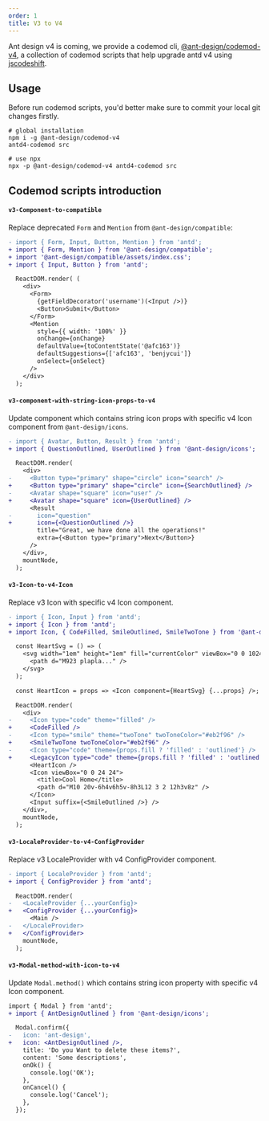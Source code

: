 ```yaml
---
order: 1
title: V3 to V4
---
```


Ant design v4 is coming, we provide a codemod cli, [@ant-design/codemod-v4](https://github.com/ant-design/codemod-v4), a collection of codemod scripts that help upgrade antd v4 using [jscodeshift](https://github.com/facebook/jscodeshift).

## Usage

Before run codemod scripts, you'd better make sure to commit your local git changes firstly.

```shell
# global installation
npm i -g @ant-design/codemod-v4
antd4-codemod src

# use npx
npx -p @ant-design/codemod-v4 antd4-codemod src
```

## Codemod scripts introduction

#### `v3-Component-to-compatible`

Replace deprecated `Form` and `Mention` from `@ant-design/compatible`:

```diff
- import { Form, Input, Button, Mention } from 'antd';
+ import { Form, Mention } from '@ant-design/compatible';
+ import '@ant-design/compatible/assets/index.css';
+ import { Input, Button } from 'antd';

  ReactDOM.render( (
    <div>
      <Form>
        {getFieldDecorator('username')(<Input />)}
        <Button>Submit</Button>
      </Form>
      <Mention
        style={{ width: '100%' }}
        onChange={onChange}
        defaultValue={toContentState('@afc163')}
        defaultSuggestions={['afc163', 'benjycui']}
        onSelect={onSelect}
      />
    </div>
  );
```

#### `v3-component-with-string-icon-props-to-v4`

Update component which contains string icon props with specific v4 Icon component from `@ant-design/icons`.

```diff
- import { Avatar, Button, Result } from 'antd';
+ import { QuestionOutlined, UserOutlined } from '@ant-design/icons';

  ReactDOM.render(
    <div>
-     <Button type="primary" shape="circle" icon="search" />
+     <Button type="primary" shape="circle" icon={SearchOutlined} />
-     <Avatar shape="square" icon="user" />
+     <Avatar shape="square" icon={UserOutlined} />
      <Result
-       icon="question"
+       icon={<QuestionOutlined />}
        title="Great, we have done all the operations!"
        extra={<Button type="primary">Next</Button>}
      />
    </div>,
    mountNode,
  );

```

#### `v3-Icon-to-v4-Icon`

Replace v3 Icon with specific v4 Icon component.

```diff
- import { Icon, Input } from 'antd';
+ import { Icon } from 'antd';
+ import Icon, { CodeFilled, SmileOutlined, SmileTwoTone } from '@ant-design/icons';

  const HeartSvg = () => (
    <svg width="1em" height="1em" fill="currentColor" viewBox="0 0 1024 1024">
      <path d="M923 plapla..." />
    </svg>
  );

  const HeartIcon = props => <Icon component={HeartSvg} {...props} />;

  ReactDOM.render(
    <div>
-     <Icon type="code" theme="filled" />
+     <CodeFilled />
-     <Icon type="smile" theme="twoTone" twoToneColor="#eb2f96" />
+     <SmileTwoTone twoToneColor="#eb2f96" />
-     <Icon type="code" theme={props.fill ? 'filled' : 'outlined'} />
+     <LegacyIcon type="code" theme={props.fill ? 'filled' : 'outlined'} />
      <HeartIcon />
      <Icon viewBox="0 0 24 24">
        <title>Cool Home</title>
        <path d="M10 20v-6h4v6h5v-8h3L12 3 2 12h3v8z" />
      </Icon>
      <Input suffix={<SmileOutlined />} />
    </div>,
    mountNode,
  );

```

#### `v3-LocaleProvider-to-v4-ConfigProvider`

Replace v3 LocaleProvider with v4 ConfigProvider component.

```diff
- import { LocaleProvider } from 'antd';
+ import { ConfigProvider } from 'antd';

  ReactDOM.render(
-   <LocaleProvider {...yourConfig}>
+   <ConfigProvider {...yourConfig}>
      <Main />
-   </LocaleProvider>
+   </ConfigProvider>
    mountNode,
  );
```

#### `v3-Modal-method-with-icon-to-v4`

Update `Modal.method()` which contains string icon property with specific v4 Icon component.

```diff
import { Modal } from 'antd';
+ import { AntDesignOutlined } from '@ant-design/icons';

  Modal.confirm({
-   icon: 'ant-design',
+   icon: <AntDesignOutlined />,
    title: 'Do you Want to delete these items?',
    content: 'Some descriptions',
    onOk() {
      console.log('OK');
    },
    onCancel() {
      console.log('Cancel');
    },
  });
```
